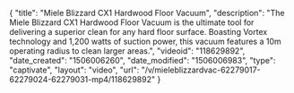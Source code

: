{
    "title": "Miele Blizzard CX1 Hardwood Floor Vacuum",
    "description": "The Miele Blizzard CX1 Hardwood Floor Vacuum is the ultimate tool for delivering a superior clean for any hard floor surface. Boasting Vortex technology and 1,200 watts of suction power, this vacuum features a 10m operating radius to clean larger areas.",
    "videoid": "118629892",
    "date_created": "1506006260",
    "date_modified": "1506006983",
    "type": "captivate",
    "layout": "video",
    "url": "\/v\/mieleblizzardvac-62279017-62279024-62279031-mp4\/118629892"
}
